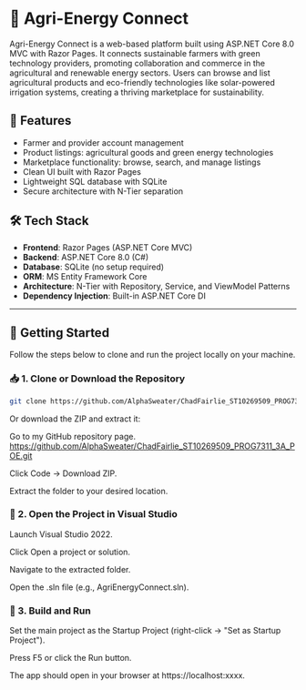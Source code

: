 # 🌿 Agri-Energy Connect

Agri-Energy Connect is a web-based platform built using ASP.NET Core 8.0 MVC with Razor Pages. It connects sustainable farmers with green technology providers, promoting collaboration and commerce in the agricultural and renewable energy sectors. Users can browse and list agricultural products and eco-friendly technologies like solar-powered irrigation systems, creating a thriving marketplace for sustainability.

## 🚀 Features

- Farmer and provider account management
- Product listings: agricultural goods and green energy technologies
- Marketplace functionality: browse, search, and manage listings
- Clean UI built with Razor Pages
- Lightweight SQL database with SQLite
- Secure architecture with N-Tier separation

## 🛠️ Tech Stack

- **Frontend**: Razor Pages (ASP.NET Core MVC)
- **Backend**: ASP.NET Core 8.0 (C#)
- **Database**: SQLite (no setup required)
- **ORM**: MS Entity Framework Core
- **Architecture**: N-Tier with Repository, Service, and ViewModel Patterns
- **Dependency Injection**: Built-in ASP.NET Core DI

---

## 🧪 Getting Started

Follow the steps below to clone and run the project locally on your machine.

### 📥 1. Clone or Download the Repository

```bash
git clone https://github.com/AlphaSweater/ChadFairlie_ST10269509_PROG7311_3A_POE.git
```

Or download the ZIP and extract it:

Go to my GitHub repository page. https://github.com/AlphaSweater/ChadFairlie_ST10269509_PROG7311_3A_POE.git

Click Code → Download ZIP.

Extract the folder to your desired location.

### 🧰 2. Open the Project in Visual Studio
Launch Visual Studio 2022.

Click Open a project or solution.

Navigate to the extracted folder.

Open the .sln file (e.g., AgriEnergyConnect.sln).

### 🔧 3. Build and Run
Set the main project as the Startup Project (right-click → "Set as Startup Project").

Press F5 or click the Run button.

The app should open in your browser at https://localhost:xxxx.
